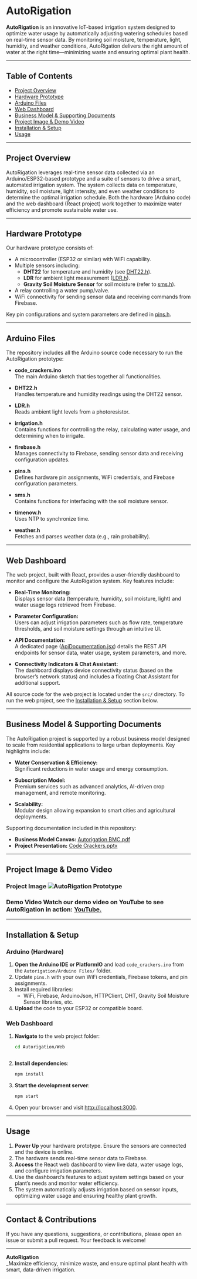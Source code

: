 
# AutoRigation

**AutoRigation** is an innovative IoT-based irrigation system designed to optimize water usage by automatically adjusting watering schedules based on real-time sensor data. By monitoring soil moisture, temperature, light, humidity, and weather conditions, AutoRigation delivers the right amount of water at the right time—minimizing waste and ensuring optimal plant health.

---

## Table of Contents

- [Project Overview](#project-overview)
- [Hardware Prototype](#hardware-prototype)
- [Arduino Files](#arduino-files)
- [Web Dashboard](#web-dashboard)
- [Business Model & Supporting Documents](#business-model--supporting-documents)
- [Project Image & Demo Video](#project-image--demo-video)
- [Installation & Setup](#installation--setup)
- [Usage](#usage)

---

## Project Overview

AutoRigation leverages real-time sensor data collected via an Arduino/ESP32-based prototype and a suite of sensors to drive a smart, automated irrigation system. The system collects data on temperature, humidity, soil moisture, light intensity, and even weather conditions to determine the optimal irrigation schedule. Both the hardware (Arduino code) and the web dashboard (React project) work together to maximize water efficiency and promote sustainable water use.

---

## Hardware Prototype

Our hardware prototype consists of:
- A microcontroller (ESP32 or similar) with WiFi capability.
- Multiple sensors including:
  - **DHT22** for temperature and humidity (see [DHT22.h](Arduino%20Files/DHT22.h)).
  - **LDR** for ambient light measurement ([LDR.h](Arduino%20Files/LDR.h)).
  - **Gravity Soil Moisture Sensor** for soil moisture (refer to [sms.h](Arduino%20Files/sms.h)).
- A relay controlling a water pump/valve.
- WiFi connectivity for sending sensor data and receiving commands from Firebase.

Key pin configurations and system parameters are defined in [pins.h](Arduino%20Files/pins.h).

---

## Arduino Files

The repository includes all the Arduino source code necessary to run the AutoRigation prototype:

- **code_crackers.ino**  
  The main Arduino sketch that ties together all functionalities.
  
- **DHT22.h**  
  Handles temperature and humidity readings using the DHT22 sensor.

- **LDR.h**  
  Reads ambient light levels from a photoresistor.

- **irrigation.h**  
  Contains functions for controlling the relay, calculating water usage, and determining when to irrigate.

- **firebase.h**  
  Manages connectivity to Firebase, sending sensor data and receiving configuration updates.

- **pins.h**  
  Defines hardware pin assignments, WiFi credentials, and Firebase configuration parameters.

- **sms.h**  
  Contains functions for interfacing with the soil moisture sensor.

- **timenow.h**  
  Uses NTP to synchronize time.

- **weather.h**  
  Fetches and parses weather data (e.g., rain probability).

---

## Web Dashboard

The web project, built with React, provides a user-friendly dashboard to monitor and configure the AutoRigation system. Key features include:

- **Real-Time Monitoring:**  
  Displays sensor data (temperature, humidity, soil moisture, light) and water usage logs retrieved from Firebase.

- **Parameter Configuration:**  
  Users can adjust irrigation parameters such as flow rate, temperature thresholds, and soil moisture settings through an intuitive UI.

- **API Documentation:**  
  A dedicated page ([ApiDocumentation.jsx](Web/src/ApiDocumentation.jsx)) details the REST API endpoints for sensor data, water usage, system parameters, and more.

- **Connectivity Indicators & Chat Assistant:**  
  The dashboard displays device connectivity status (based on the browser’s network status) and includes a floating Chat Assistant for additional support.

All source code for the web project is located under the `src/` directory. To run the web project, see the [Installation & Setup](#installation--setup) section below.

---

## Business Model & Supporting Documents

The AutoRigation project is supported by a robust business model designed to scale from residential applications to large urban deployments. Key highlights include:

- **Water Conservation & Efficiency:**  
  Significant reductions in water usage and energy consumption.
  
- **Subscription Model:**  
  Premium services such as advanced analytics, AI-driven crop management, and remote monitoring.
  
- **Scalability:**  
  Modular design allowing expansion to smart cities and agricultural deployments.

Supporting documentation included in this repository:
- **Business Model Canvas:** [Autorigation BMC.pdf](./Project%20Files/Autorigation%20BMC.pdf)
- **Project Presentation:** [Code Crackers.pptx](./Project%20Files/Code%20Crackers.pptx)

---

## Project Image & Demo Video 

### Project Image ![AutoRigation Prototype](./Project%20Files/High%20Quality%202160p%204K-0001.png)

### Demo Video Watch our demo video on YouTube to see AutoRigation in action: [YouTube.](https://www.youtube.com/watch?v=DiXg-b4QuAU)
---

## Installation & Setup

### Arduino (Hardware)
1. **Open the Arduino IDE or PlatformIO** and load `code_crackers.ino` from the `Autorigation/Arduino Files/` folder.
2. Update `pins.h` with your own WiFi credentials, Firebase tokens, and pin assignments.
3. Install required libraries:
   - WiFi, Firebase, ArduinoJson, HTTPClient, DHT, Gravity Soil Moisture Sensor libraries, etc.
4. **Upload** the code to your ESP32 or compatible board.

### Web Dashboard
1. **Navigate** to the web project folder:
   ```bash
   cd Autorigation/Web



2.  **Install dependencies**:
    
    ```bash
    npm install
    
    ```
    
3.  **Start the development server**:
    
    ```bash
    npm start
    
    ```
    
4.  Open your browser and visit [http://localhost:3000](http://localhost:3000/).

----------

## Usage

1.  **Power Up** your hardware prototype. Ensure the sensors are connected and the device is online.
2.  The hardware sends real-time sensor data to Firebase.
3.  **Access** the React web dashboard to view live data, water usage logs, and configure irrigation parameters.
4.  Use the dashboard’s features to adjust system settings based on your plant’s needs and monitor water efficiency.
5.  The system automatically adjusts irrigation based on sensor inputs, optimizing water usage and ensuring healthy plant growth.

----------

## Contact & Contributions

If you have any questions, suggestions, or contributions, please open an issue or submit a pull request. Your feedback is welcome!

----------

**AutoRigation**  
_Maximize efficiency, minimize waste, and ensure optimal plant health with smart, data-driven irrigation.
